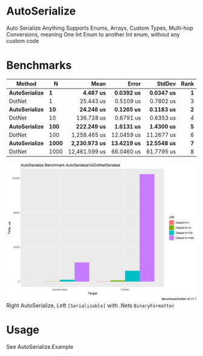 # AutoSerialize
Auto Serialize Anything
Supports Enums, Arrays, Custom Types, Multi-hop Conversions, meaning One Int Enum to another Int enum, without any custom code
# Benchmarks
|        Method |    N |          Mean |      Error |     StdDev | Rank |
|-------------- |----- |--------------:|-----------:|-----------:|-----:|
| **AutoSerialize** |    **1** |      **4.487 us** |  **0.0392 us** |  **0.0347 us** |    **1** |
|        DotNet |    1 |     25.443 us |  0.5109 us |  0.7802 us |    3 |
| **AutoSerialize** |   **10** |     **24.248 us** |  **0.1265 us** |  **0.1183 us** |    **2** |
|        DotNet |   10 |    136.728 us |  0.6791 us |  0.6353 us |    4 |
| **AutoSerialize** |  **100** |    **222.249 us** |  **1.6131 us** |  **1.4300 us** |    **5** |
|        DotNet |  100 |  1,258.465 us | 12.0459 us | 11.2677 us |    6 |
| **AutoSerialize** | **1000** |  **2,230.973 us** | **13.4219 us** | **12.5548 us** |    **7** |
|        DotNet | 1000 | 12,461.599 us | 66.0460 us | 61.7795 us |    8 |


![Benchmark](https://github.com/HurricanKai/AutoSerialize/blob/master/AutoSerialize.Benchmark.AutoSerializeVsDotNetSerialize-barplot.png)
Right AutoSerialize, Left `[Serializable]` with .Nets `BinaryFormatter`

# Usage
See AutoSerialize.Example
